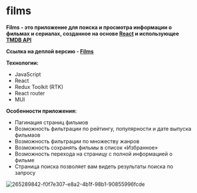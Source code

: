# films

**Films - это приложение для поиска и просмотра информации о фильмах и сериалах, созданное на основе [React](https://react.dev/) и использующее [TMDB API](https://developer.themoviedb.org/docs)**

**Ссылка на деплой версию - [Films](https://sysoev-dev.ru/pets/weather/films)**

**Технологии:**
* JavaScript
* React
* Redux Toolkit (RTK)
* React router
* MUI

  
**Особенности приложения:**
* Пагинация страниц фильмов
* Возможность фильтрации по рейтингу, популярности и дате выпуска фильмаов
* Возможность фильтрации по множеству жанров
* Возможность сохранять фильмы в список «Избранное»
* Возможность перехода на страницу с полной информацией о фильме
* Страница поиска позволяет вам видеть результаты поиска по запросу

![265289842-f0f7e307-e8a2-4b1f-98b1-90855996fcde](https://github.com/sysoev-dev/films/assets/24270731/19c6c5f3-1990-4521-95e7-c3ebacab3c7d)
